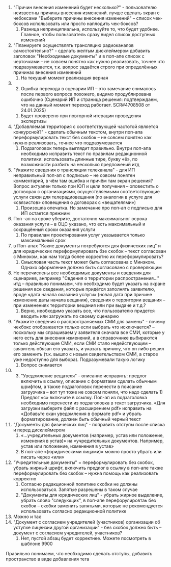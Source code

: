 1)  "Причин внесения изменений будет несколько?" - пользователю неизвестны причины внесения изменений. лучше сделать экран с чебоксами "Выберите причины внесения изменений" – список чек-боксов использовать или просто наплодить чек-боксов?
	1) Разница непринципиальна, используйте то, что будет удобнее. Главное, чтобы пользователь сразу видел список доступных изменений
2)  "Планируете осуществлять трансляцию радиоканалов самостоятельно?"  - сделать желтым дисклеймером добавить заголовок "Необходимые документы" и в поп-апе список с черточками – не совсем понятно как нужно реализовать, точнее что подразумевается, т.к. вопрос задаётся строго при определённых причинах внесения изменений
	1) На текущий момент реализация верная
3)  2. Ошибка перехода в сценарии ИП – это замечание снималось после первого вопроса похожего, видимо продублирована ошибочно (Сценарий ИП и страница решения: подтверждаем, что на данный момент переход работает. SCR#4708508 от 24.01.2025)
	1) Будет проверено при повторной итерации проведения экспертизы
4)  "Добавляемая территория с соответствующей частотой является конкурсной?" - сделать обычным текстом, внутри поп-апа переформулировать текст без скобок – не совсем понятно как нужно реализовать, точнее что подразумевается
	1)  Подзаголовок теперь выглядит правильно. Внутри поп-апа необходимо исправить текст по правилам редакционной политики: использовать длинные тире, букву «ё», по возможности разбить на несколько предложений итд
5)  "Укажите сведения о трансляции телеканала" - для ИП неправильный поп-ап с подписью – не совсем понятен комментарий, в чём там ошибка и причём там экран решения? Вопрос актуален только при ЮЛ и цели получения – оповестить о договорах с организациями, осуществляемыми соответствующие услуги связи для телерадиовещания (по аналогии в услуге для «связистов» оповещения о договорах с «вещателями»)
	1) Произошла опечатка. Но замечание про поп-ап с подписью для ИП остается прежним
6)  Поп -ап на сроке уберите, достаточно максимальног осрока оказания услуги – в ОЦС указано, что есть максимальный и сокращённый сроки оказания услуги
	1) По правилам проектирования услуг указывается только максимальный срок
7)  в Поп-апах "Какие документы потребуются для физических лиц" и для юридических переформулировать бзе скобок – текст согласован с Минэком, как нам тогда более корректно их переформулировать?
	1) Смысловая часть текст может быть согласована с Минэком. Однако оформление должно быть согласовано с проверяющим
8)  Не перечислены все необходимые документы и сведения для сценариев, анпример "Свдения о территории распространения..." итд – правильно понимаем, что необходимо будет указать на экране решения все сведения, которые придётся заполнять заявителю, вроде «дата начала оказания услуги» (новая дата при причине изменение даты начала вещания), сведения о территории вещания – при изменениях территории вещания или при выдаче и т.д.?
	1) Верно, необходимо указать все, что пользователю придется вводить или загружать по своему сценарию
9)  "Укажите сведения о распространяемых СМИ для замены" - почему чекбокс отображается только если выбрать что исключается? – поскольку мы спрашиваем у заявителя сначала все СМИ, которые у него есть для внесения изменений, а в справочнике выбираются только действующие СМИ, если СМИ стало недействующим – заявитель обязан его указать, и указать причину, что он либо решил его заменить (т.к. вышло с новым свидетельством СМИ, а старое уже недоступно для выбора). Подразумевали такую логику
	1) Вопрос снимается
10)  3) "Уведомление вещателя" - описание исправить: предлог включить в ссылку, описание с форматами сделать обычным шрифтом, а также подзаголовок перенести в поисание загрузчика – вот тут тоже не совсем поняли, что надо сделать
	1) Предлог «с» включите в ссылку. Поп-ап из подзаголовка необходимо перенести из подзаголовка в текст загрузчика. «Для загрузки выберите файл с расширением pdf» исправить на «Добавьте скан уведомления в формате pdf» и убрать форматирование, должен быть обычный черный текст
11) "Документы для физических лиц" - поправить отступы после списка и перед дисклеймером
	1) «…учредительных документов (например, устав или положение, изменения в устав)» на «учредительных документов. Например, устав или положение, изменения в устав» 
	2) В поп-апе «(юридическими лицами)» можно просто убрать или писать через «или»
12) "Учредительные документы" = переформулировать без скобок, убрать жирный шрифт, включить предлог в ссылку в поп-апе также переформулировать без скобок – нужна помощь как реализовать корректно
	1) Согласно редакционной политике скобки не должны использоваться. Запятые разрешены в таком случае
	2) "Документы для юридических лиц" - убрать жирное выделение, убрать слово "следующих", в поп-апе перефорулировтаь без скобок – скобки заменить запятыми, которые не рекомендуется использовать согласно редакционной политике
13) Можно и так
14) "Документ с согласием учредителей (участников) организации об уступке лицензии другой организации" - без скобок должно быть – документ с согласием учредителей, участников?
	1) Нет, пустой абзац будет корректнее. Можете посмотреть в шаблоне 9900

Правильно понимаем, что необходимо сделать отступы, добавить пространство в виде добавления тега <br />



```

```





```

```